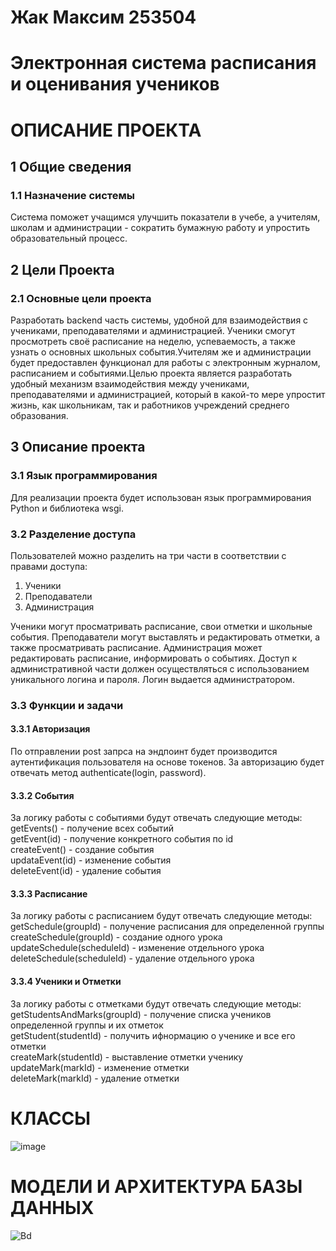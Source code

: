 # Жак Максим 253504
# Электронная система расписания и оценивания учеников
# ОПИСАНИЕ ПРОЕКТА
## 1 Общие сведения
### 1.1  Назначение системы
Система поможет учащимся улучшить показатели в учебе, а учителям, школам и администрации - сократить бумажную работу и упростить образовательный процесс.
## 2 Цели Проекта
### 2.1 Основные цели проекта
Разработать backend часть системы, удобной для взаимодействия с учениками, преподавателями и администрацией. Ученики смогут просмотреть своё расписание на неделю, успеваемость, а также узнать о основных школьных события.Учителям же и администрации будет предоставлен функционал для работы с электронным журналом, расписанием и событиями.Целью проекта является разработать удобный механизм взаимодействия между учениками, преподавателями и администрацией, который в какой-то мере упростит жизнь, как школьникам, так и работников учреждений среднего образования.
## 3 Описание проекта
### 3.1 Язык программирования
Для реализации проекта будет использован язык программирования Python и библиотека wsgi.
### 3.2 Разделение доступа
Пользователей можно разделить на три части в соответствии с правами доступа:
  1. Ученики
  2. Преподаватели
  3. Администрация

Ученики могут просматривать расписание, свои отметки и школьные события.
Преподаватели могут выставлять и редактировать отметки, а также просматривать расписание.
Администрация может редактировать расписание, информировать о событиях.
Доступ к административной части должен осуществляться с использованием уникального логина и пароля. Логин выдается администратором.

### 3.3 Функции и задачи

#### 3.3.1 Авторизация
По отправлении post запрса на эндпоинт будет производится аутентификация пользователя на основе токенов. 
За авторизацию будет отвечать метод authenticate(login, password).

#### 3.3.2 События
За логику работы с событиями будут отвечать следующие методы:
  getEvents() - получение всех событий  
  getEvent(id) - получение конкретного события по id   
  createEvent() - создание события    
  updataEvent(id) - изменение события  
  deleteEvent(id) - удаление события  
  
#### 3.3.3 Расписание
За логику работы с расписанием будут отвечать следующие методы:
  getSchedule(groupId) - получение расписания для определенной группы  
  createSchedule(groupId) - создание одного урока  
  updateSchedule(scheduleId) - изменение отдельного урока  
  deleteSchedule(scheduleId) - удаление отдельного урока  
  
#### 3.3.4 Ученики и Отметки
За логику работы с отметками будут отвечать следующие методы:
  getStudentsAndMarks(groupId) - получение списка учеников определенной группы и их отметок  
  getStudent(studentId) - получить ифнормацию о ученике и все его отметки  
  createMark(studentId) - выставление отметки ученику  
  updateMark(markId) - изменение отметки  
  deleteMark(markId) - удаление отметки  

# КЛАССЫ

![image](https://github.com/ZhakMaxim/OOP/assets/148795239/f3ba9b66-7227-4ee8-9a95-3d5d43ed05c1)

# МОДЕЛИ И АРХИТЕКТУРА БАЗЫ ДАННЫХ

![Bd](https://github.com/ZhakMaxim/OOP/assets/148795239/cb2a1f17-7b59-442f-94b3-82db78636a2d)









